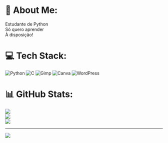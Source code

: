 # 💫 About Me:
Estudante de Python<br>Só quero aprender<br>À disposição!


# 💻 Tech Stack:
![Python](https://img.shields.io/badge/python-3670A0?style=for-the-badge&logo=python&logoColor=ffdd54) ![C](https://img.shields.io/badge/c-%2300599C.svg?style=for-the-badge&logo=c&logoColor=white) ![Gimp](https://img.shields.io/badge/Gimp-657D8B?style=for-the-badge&logo=gimp&logoColor=FFFFFF) ![Canva](https://img.shields.io/badge/Canva-%2300C4CC.svg?style=for-the-badge&logo=Canva&logoColor=white) ![WordPress](https://img.shields.io/badge/WordPress-%23117AC9.svg?style=for-the-badge&logo=WordPress&logoColor=white)
# 📊 GitHub Stats:
![](https://github-readme-stats.vercel.app/api?username=mscampa&theme=algolia&hide_border=true&include_all_commits=false&count_private=false)<br/>
![](https://github-readme-streak-stats.herokuapp.com/?user=mscampa&theme=algolia&hide_border=true)<br/>
![](https://github-readme-stats.vercel.app/api/top-langs/?username=mscampa&theme=algolia&hide_border=true&include_all_commits=false&count_private=false&layout=compact)

---
[![](https://visitcount.itsvg.in/api?id=mscampa&icon=0&color=0)](https://visitcount.itsvg.in)

<!-- Proudly created with GPRM ( https://gprm.itsvg.in ) -->